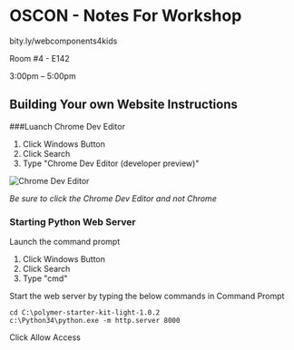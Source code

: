 # OSCON - Notes For Workshop

bity.ly/webcomponents4kids

Room #4 - E142

3:00pm – 5:00pm


## Building Your own Website Instructions
###Luanch Chrome Dev Editor
1. Click Windows Button
1. Click Search
1. Type "Chrome Dev Editor (developer preview)"

![Chrome Dev Editor](https://raw.githubusercontent.com/dart-lang/chromedeveditor/master/ide/web/images/icon_128.png)


*Be sure to click the Chrome Dev Editor and not Chrome*

### Starting Python Web Server
Launch the command prompt
1. Click Windows Button
1. Click Search
1. Type "cmd"

Start the web server by typing the below commands in Command Prompt

```
cd C:\polymer-starter-kit-light-1.0.2
c:\Python34\python.exe -m http.server 8000
```

Click Allow Access

